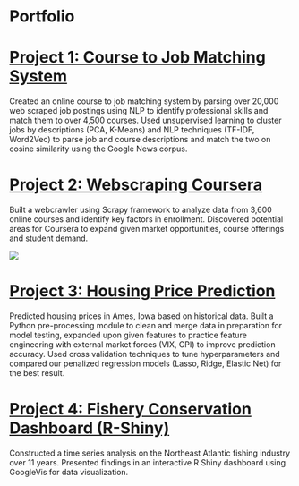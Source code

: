 # Portfolio

# [Project 1: Course to Job Matching System](https://github.com/michaelywang/NYCDSA-Capstone-Project)
Created an online course to job matching system by parsing over 20,000 web scraped job postings using NLP to identify professional skills and match them to over 4,500 courses. Used unsupervised learning to cluster jobs by descriptions (PCA, K-Means) and NLP techniques (TF-IDF, Word2Vec) to parse job and course descriptions and match the two on cosine similarity using the Google News corpus. 

# [Project 2: Webscraping Coursera](https://github.com/michaelywang/coursera-web-scraping)
Built a webcrawler using Scrapy framework to analyze data from 3,600 online courses and identify key factors in enrollment. Discovered potential areas for Coursera to expand given market opportunities, course offerings and student demand.

![](https://github.com/michaelywang/Portfolio/blob/master/images/Coursera%20Partners.png)

# [Project 3: Housing Price Prediction](https://github.com/michaelywang/Ames_House_Prices) 
Predicted housing prices in Ames, Iowa based on historical data. Built a Python pre-processing module to clean and merge data in preparation for model testing, expanded upon given features to practice feature engineering with external market forces (VIX, CPI) to improve prediction accuracy. Used cross validation techniques to tune hyperparameters and compared our penalized regression models (Lasso, Ridge, Elastic Net) for the best result.    

# [Project 4: Fishery Conservation Dashboard (R-Shiny)](https://github.com/michaelywang/North-Atlantic-Fisheries-Shiny-App)
Constructed a time series analysis on the Northeast Atlantic fishing industry over 11 years. Presented findings in an interactive R Shiny dashboard using GoogleVis for data visualization. 
